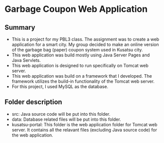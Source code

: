 # Garbage Coupon Web Application

## Summary
- This is a project for my PBL3 class. The assignment was to create a web application for a smart city. My group decided to make an online version of the garbage bag (paper) coupon system used in Kusatsu city.
- This web application was build mostly using Java Server Pages and Java Servlets.
- This web application is designed to run specifically on Tomcat web server.
- This web application was build on a framework that I developed. The framework utilizes the build-in functionality of the Tomcat web server.
- For this project, I used MySQL as the database.

## Folder description
- src: Java source code will be put into this folder.
- data: Database related files will be put into this folder.
- kusatsu-portal: This folder is the web application folder for Tomcat web server. It contains all the relavant files (excluding Java source code) for the web application.

